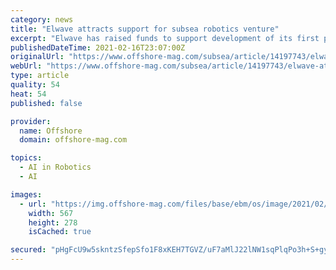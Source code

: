 ```yaml
---
category: news
title: "Elwave attracts support for subsea robotics venture"
excerpt: "Elwave has raised funds to support development of its first products for underwater robotics, including applications in the offshore wind sector. The company was formed in 2018 to commercialize technology developed by the Biorobotic Laboratory of Institut Mines Telecom Atlantique."
publishedDateTime: 2021-02-16T23:07:00Z
originalUrl: "https://www.offshore-mag.com/subsea/article/14197743/elwave-attracts-support-for-subsea-robotics-venture"
webUrl: "https://www.offshore-mag.com/subsea/article/14197743/elwave-attracts-support-for-subsea-robotics-venture"
type: article
quality: 54
heat: 54
published: false

provider:
  name: Offshore
  domain: offshore-mag.com

topics:
  - AI in Robotics
  - AI

images:
  - url: "https://img.offshore-mag.com/files/base/ebm/os/image/2021/02/elwave1.602c4f6db3639.png?auto=format&fit=max&w=1200"
    width: 567
    height: 278
    isCached: true

secured: "pHgFcU9w5skntzSfepSfo1F8xKEH7TGVZ/uF7aMlJ22lNW1sqPlqPo3h+S+gyhQ+5zU6upuvG0UXB3dEi0iSz+/chKBdl511Tn6dbOYl1MxHT5LirDrwZL6xcXo+CSS4vI+0bs2FgJFdZScAei9uWT/9Q8yi25HULn9dE8oogzlkqiFgaxhKzoN5q0Eu10+YjrvzddZ8zqPpptkgGydou6tGZunX0KHBFVSs3Mzk9V9s9fbmvWBBCUCo+WvXEUcnmNhRQdSRy55Azr48o0BLDhi6GfAq5b3R1OfxrNgYUedTT1oQhsKEaotDhVEfVLfolf6w6qGtTE0CV3Tu888UOfj3jGhcGWqTKDv61fNzoVU=;W11bsv8lsN1kKiGJW4QmaQ=="
---
```


